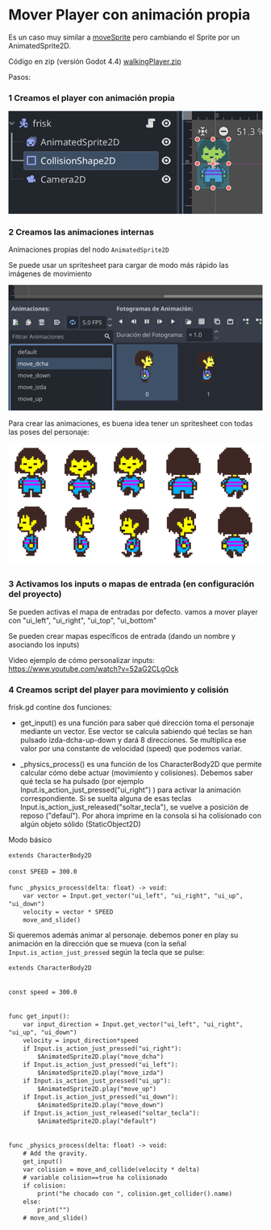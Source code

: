 # Mover Player con animación propia 

Es un caso muy similar a [moveSprite](../moveSprite) pero cambiando el Sprite por un AnimatedSprite2D.

Código en zip (versión Godot 4.4) [walkingPlayer.zip](walking_player.zip)

Pasos: 

### 1  Creamos el player con animación propia

![player](animatedPlayer.png)

### 2 Creamos las animaciones internas

Animaciones propias del nodo ``AnimatedSprite2D``

Se puede usar un spritesheet para cargar de modo más rápido las imágenes de movimiento 

![player](animations.png)

Para crear las animaciones, es buena idea tener un spritesheet con todas las poses del personaje: 

![spritesheet](frisk_spritesheet.png)



### 3 Activamos los inputs o mapas de entrada (en configuración del proyecto)

Se pueden activas el mapa de entradas por defecto. vamos a mover player con "ui_left", "ui_right", "ui_top", "ui_bottom"

Se pueden crear mapas específicos de entrada (dando un nombre y asociando los inputs) 

Video ejemplo de cómo personalizar inputs: https://www.youtube.com/watch?v=52aG2CLgOck 

### 4 Creamos script del player para movimiento y colisión 

frisk.gd contine dos funciones: 

- get_input() es una función para saber qué dirección toma el personaje mediante un vector. Ese vector se calcula sabiendo qué teclas se han pulsado izda-dcha-up-down y dará 8 direcciones. Se multiplica ese valor por una constante de velocidad (speed) que podemos variar. 

- _physics_process() es una función de los CharacterBody2D que permite calcular cómo debe actuar (movimiento y colisiones). Debemos saber qué tecla se ha pulsado (por ejemplo Input.is_action_just_pressed("ui_right") ) para activar la animación correspondiente. Si se suelta alguna de esas teclas Input.is_action_just_released("soltar_tecla"), se vuelve a posición de reposo ("defaul"). Por ahora imprime en la consola si ha colisionado con algún objeto sólido (StaticObject2D)


Modo básico 
```
extends CharacterBody2D

const SPEED = 300.0

func _physics_process(delta: float) -> void:
	var vector = Input.get_vector("ui_left", "ui_right", "ui_up", "ui_down")
	velocity = vector * SPEED
	move_and_slide()
```

Si queremos además animar al personaje. debemos poner en play su animación en la dirección que se mueva (con la señal ``Input.is_action_just_pressed`` según la tecla que se pulse: 


```
extends CharacterBody2D


const speed = 300.0


func get_input():
	var input_direction = Input.get_vector("ui_left", "ui_right", "ui_up", "ui_down")
	velocity = input_direction*speed
	if Input.is_action_just_pressed("ui_right"):
		$AnimatedSprite2D.play("move_dcha")
	if Input.is_action_just_pressed("ui_left"):
		$AnimatedSprite2D.play("move_izda")
	if Input.is_action_just_pressed("ui_up"):
		$AnimatedSprite2D.play("move_up")
	if Input.is_action_just_pressed("ui_down"):
		$AnimatedSprite2D.play("move_down")
	if Input.is_action_just_released("soltar_tecla"):
		$AnimatedSprite2D.play("default")


func _physics_process(delta: float) -> void:
	# Add the gravity.
	get_input()
	var colision = move_and_collide(velocity * delta)
	# variable colision==true ha colisionado
	if colision:
		print("he chocado con ", colision.get_collider().name)
	else:
		print("")
	# move_and_slide()

```





